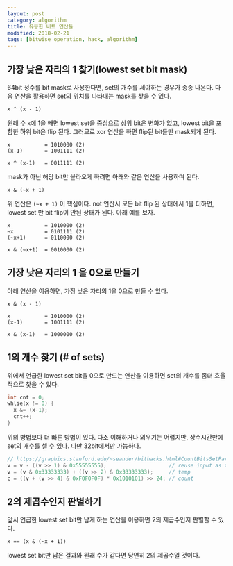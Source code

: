 ```yaml
---
layout: post
category: algorithm
title: 유용한 비트 연산들
modified: 2018-02-21
tags: [bitwise operation, hack, algorithm]
---
```


## 가장 낮은 자리의 1 찾기(lowest set bit mask)

64bit 정수를 bit mask로 사용한다면, set의 개수를 세야하는 경우가 종종 나온다. 다음 연산을 활용하면 set의 위치를 나타내는 mask를 찾을 수 있다.

```
x ^ (x - 1)
```

원래 수 ```x```에 1을 빼면 lowest set을 중심으로 상위 bit은 변화가 없고, lowest bit을 포함한 하위 bit은 flip 된다. 그러므로 xor 연산을 하면 flip된 bit들만 mask되게 된다.

```
x           = 1010000 (2)
(x-1)       = 1001111 (2)

x ^ (x-1)   = 0011111 (2)
```

mask가 아닌 해당 bit만 올라오게 하려면 아래와 같은 연산을 사용하며 된다.

```
x & (~x + 1)
```

위 연산은 ```(~x + 1)``` 이 핵심이다. not 연산시 모든 bit flip 된 상태에서 1을 더하면, lowest set 만 bit flip이 안된 상태가 된다. 아래 예를 보자.

```
x           = 1010000 (2)
~x          = 0101111 (2)
(~x+1)      = 0110000 (2)

x & (~x+1)  = 0010000 (2)
```

## 가장 낮은 자리의 1 을 0으로 만들기

아래 연산을 이용하면, 가장 낮은 자리의 1을 0으로 만들 수 있다.

```
x & (x - 1)
```

```
x           = 1010000 (2)
(x-1)       = 1001111 (2)

x & (x-1)   = 1000000 (2)
```

## 1의 개수 찾기 (# of sets)

위에서 언급한 lowest set bit을 0으로 만드는 연산을 이용하면 set의 개수를 좀더 효율적으로 찾을 수 있다.

```c++
int cnt = 0;
whlie(x != 0) {
  x &= (x-1);
  cnt++;
}
```

위의 방법보다 더 빠른 방법이 있다. 다소 이해하거나 외우기는 어렵지만, 상수시간만에 set의 개수를 셀 수 있다. 다만 32bit에서만 가능하다.

```c++
// https://graphics.stanford.edu/~seander/bithacks.html#CountBitsSetParallel
v = v - ((v >> 1) & 0x55555555);                    // reuse input as temporary
v = (v & 0x33333333) + ((v >> 2) & 0x33333333);     // temp
c = ((v + (v >> 4) & 0xF0F0F0F) * 0x1010101) >> 24; // count
```

## 2의 제곱수인지 판별하기

앞서 언급한 lowest set bit만 남게 하는 연산을 이용하면 2의 제곱수인지 판별할 수 있다.

```
x == (x & (~x + 1))
```

lowest set bit만 남은 결과와 원래 수가 같다면 당연히 2의 제곱수일 것이다.
